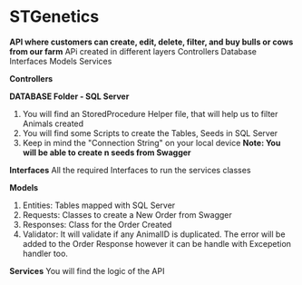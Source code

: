 # STGenetics
**API where  customers can create, edit, delete, filter, and buy bulls or cows from our farm**
APi created in different layers
Controllers
Database
Interfaces
Models
Services

**Controllers**

**DATABASE Folder - SQL Server**
1. You will find an StoredProcedure Helper file, that will help us to filter Animals created
2. You will find some Scripts to create the Tables, Seeds in SQL Server
3. Keep in mind the "Connection String" on your local device
**Note: You will be able to create n seeds from Swagger**

**Interfaces**
All the required Interfaces to run the services classes

**Models**
1. Entities: Tables mapped with SQL Server
2. Requests: Classes to create a New Order from Swagger
3. Responses: Class for the Order Created
4. Validator: It will validate if any AnimalID is duplicated. The error will be added to the Order Response
however it can be handle with Excepetion handler too.

**Services**
You will find the logic of the API
